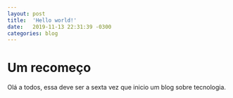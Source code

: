 ```yaml
---
layout: post
title:  'Hello world!'
date:   2019-11-13 22:31:39 -0300
categories: blog
---
```


# Um recomeço

Olá a todos, essa deve ser a sexta vez que inicio um blog sobre tecnologia.
